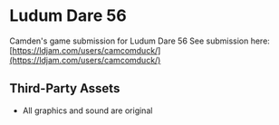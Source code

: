 # Ludum Dare 56

Camden's game submission for Ludum Dare 56
See submission here: [https://ldjam.com/users/camcomduck/](https://ldjam.com/users/camcomduck/)

## Third-Party Assets

 - All graphics and sound are original

